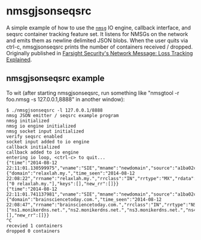 # nmsgjsonseqsrc
A simple example of how to use the
[`nmsg`](https://github.com/farsightsec/nmsg) IO engine, callback interface,
and seqsrc container tracking feature set. It listens for NMSGs on the network
and emits them as newline delimited JSON blobs. When the user quits via
ctrl-c, nmsgjsonseqsrc prints the number of containers received / dropped.
Originally published in [Farsight Security's Network Message: Loss Tracking Explained](https://www.domaintools.com/resources/blog/farsights-network-message-loss-tracking-explained/).

## nmsgjsonseqsrc example
To wit (after starting nmsgjsonseqsrc, run something like "nmsgtool -r foo.nmsg -s 127.0.0.1,8888" in another window):

    $ ./nmsgjsonseqsrc -l 127.0.0.1/8888
    nmsg JSON emitter / seqsrc example program
    nmsg initialized
    nmsg io engine initialized
    nmsg socket input initialized
    verify seqsrc enabled
    socket input added to io engine
    callback initialized
    callback added to io engine
    entering io loop, <ctrl-c> to quit...
    {"time":"2014-08-12 22:11:01.130599975","vname":"SIE","mname":"newdomain","source":"a1ba02cf","message":{"domain":"relaxlah.my.","time_seen":"2014-08-12 22:08:22","rrname":"relaxlah.my.","rrclass":"IN","rrtype":"MX","rdata":["0 relaxlah.my."],"keys":[],"new_rr":[]}}
    {"time":"2014-08-12 22:11:01.741137981","vname":"SIE","mname":"newdomain","source":"a1ba02cf","message":{"domain":"brainsciencetoday.com.","time_seen":"2014-08-12 22:08:47","rrname":"brainsciencetoday.com.","rrclass":"IN","rrtype":"NS","rdata":["ns1.monikerdns.net.","ns2.monikerdns.net.","ns3.monikerdns.net.","ns4.monikerdns.net."],"keys":[],"new_rr":[]}}
    ^C
    recevied 1 containers
    dropped 0 containers
